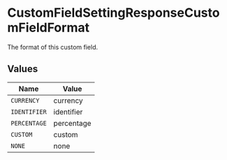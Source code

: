 # CustomFieldSettingResponseCustomFieldFormat

The format of this custom field.


## Values

| Name         | Value        |
| ------------ | ------------ |
| `CURRENCY`   | currency     |
| `IDENTIFIER` | identifier   |
| `PERCENTAGE` | percentage   |
| `CUSTOM`     | custom       |
| `NONE`       | none         |